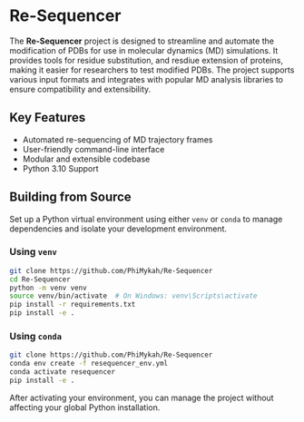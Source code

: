 # Re-Sequencer

The **Re-Sequencer** project is designed to streamline and automate the modification of PDBs for use in molecular dynamics (MD) simulations. It provides tools for residue substitution, and resdiue extension of proteins, making it easier for researchers to test modified PDBs. The project supports various input formats and integrates with popular MD analysis libraries to ensure compatibility and extensibility.

## Key Features

- Automated re-sequencing of MD trajectory frames
- User-friendly command-line interface
- Modular and extensible codebase
- Python 3.10 Support 

## Building from Source

Set up a Python virtual environment using either `venv` or `conda` to manage dependencies and isolate your development environment.

### Using `venv`

```bash
git clone https://github.com/PhiMykah/Re-Sequencer
cd Re-Sequencer
python -m venv venv
source venv/bin/activate  # On Windows: venv\Scripts\activate
pip install -r requirements.txt
pip install -e . 
```

### Using `conda`

```bash
git clone https://github.com/PhiMykah/Re-Sequencer
conda env create -f resequencer_env.yml
conda activate resequencer
pip install -e . 
```

After activating your environment, you can manage the project without affecting your global Python installation.